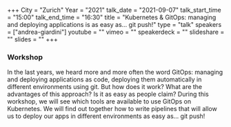+++
City = "Zurich"
Year = "2021"
talk_date = "2021-09-07"
talk_start_time = "15:00"
talk_end_time = "16:30"
title = "Kubernetes & GitOps: managing and deploying applications is as easy as... git push!"
type = "talk"
speakers = ["andrea-giardini"]
youtube = ""
vimeo = ""
speakerdeck = ""
slideshare = ""
slides = ""
+++

### Workshop

In the last years, we heard more and more often the word GitOps: managing and deploying applications as code, deploying them automatically in different environments using git. But how does it work? What are the advantages of this approach? Is it as easy as people claim? During this workshop, we will see which tools are available to use GitOps on Kubernetes. We will find out together how to write pipelines that will allow us to deploy our apps in different environments as easy as... git push!